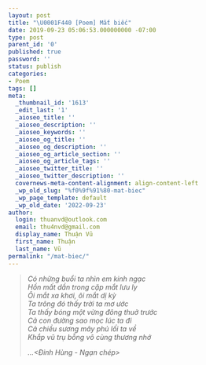 ```yaml
---
layout: post
title: "\U0001F440 [Poem] Mắt biếc"
date: 2019-09-23 05:06:53.000000000 -07:00
type: post
parent_id: '0'
published: true
password: ''
status: publish
categories:
- Poem
tags: []
meta:
  _thumbnail_id: '1613'
  _edit_last: '1'
  _aioseo_title: ''
  _aioseo_description: ''
  _aioseo_keywords: ''
  _aioseo_og_title: ''
  _aioseo_og_description: ''
  _aioseo_og_article_section: ''
  _aioseo_og_article_tags: ''
  _aioseo_twitter_title: ''
  _aioseo_twitter_description: ''
  covernews-meta-content-alignment: align-content-left
  _wp_old_slug: "%f0%9f%91%80-mat-biec"
  _wp_page_template: default
  _wp_old_date: '2022-09-23'
author:
  login: thuanvd@outlook.com
  email: thu4nvd@gmail.com
  display_name: Thuận Vũ
  first_name: Thuận
  last_name: Vũ
permalink: "/mat-biec/"
---
```

<p><!-- wp:paragraph --></p>
<p><!-- /wp:paragraph --></p>
<p><!-- wp:quote {"align":"left","fontSize":"small"} --></p>
<blockquote class="wp-block-quote has-text-align-left has-small-font-size"><p><em>Có những buổi ta nhìn em kinh ngạc </em><br /><em>Hồn mất dần trong cặp mắt lưu ly </em><br /><em>Ôi mắt xa khơi, ôi mắt dị kỳ </em><br /><em>Ta trông đó thấy trời ta mơ ước </em><br /><em>Ta thấy bóng một vừng đông thuở trước </em><br /><em>Cả con đường sao mọc lúc ta đi </em><br /><em>Cả chiều sương mây phủ lối ta về </em><br /><em>Khắp vũ trụ bỗng vô cùng thương nhớ</em> </p>
<p><cite>…&lt;Đinh Hùng - Ngạn chép&gt;</cite></p></blockquote>
<p><!-- /wp:quote --></p>
